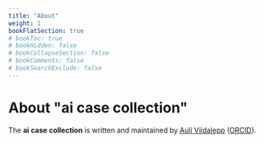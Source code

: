 ```yaml
---
title: "About"
weight: 1
bookFlatSection: true
# bookToc: true
# bookHidden: false
# bookCollapseSection: false
# bookComments: false
# bookSearchExclude: false
---
```


# About "ai case collection"




The **ai case collection** is written and maintained by [Auli Viidalepp](https://auli.viidalepp.org) ([ORCID](https://orcid.org/0000-0002-6206-5681)).